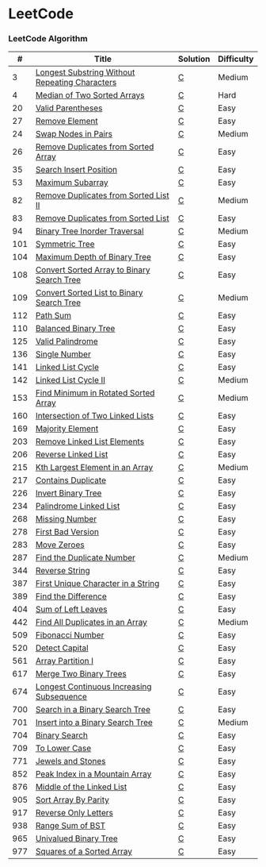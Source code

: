 LeetCode
========

### LeetCode Algorithm


| # | Title | Solution | Difficulty |
|---| ----- | -------- | ---------- |
|3|[Longest Substring Without Repeating Characters](https://leetcode.com/problems/longest-substring-without-repeating-characters/) | [C](./src/3.c)|Medium|
|4|[Median of Two Sorted Arrays](https://leetcode.com/problems/median-of-two-sorted-arrays/) | [C](./src/4.c)|Hard|
|20|[Valid Parentheses](https://leetcode.com/problems/valid-parentheses/) | [C](./src/20.c)|Easy|
|27|[Remove Element](https://leetcode.com/problems/remove-element/) | [C](./src/27.c)|Easy|
|24|[Swap Nodes in Pairs](https://leetcode.com/problems/swap-nodes-in-pairs/) | [C](./src/24.c)|Medium|
|26|[Remove Duplicates from Sorted Array](https://leetcode.com/problems/remove-duplicates-from-sorted-array/) | [C](./src/26.c)|Easy|
|35|[Search Insert Position](https://leetcode.com/problems/search-insert-position/) | [C](./src/35.c)|Easy|
|53|[Maximum Subarray](https://leetcode.com/problems/maximum-subarray/) | [C](./src/53.c)|Easy|
|82|[Remove Duplicates from Sorted List II](https://leetcode.com/problems/remove-duplicates-from-sorted-list-ii/) | [C](./src/82.c)|Medium|
|83|[Remove Duplicates from Sorted List](https://leetcode.com/problems/remove-duplicates-from-sorted-list/) | [C](./src/83.c)|Easy|
|94|[Binary Tree Inorder Traversal](https://leetcode.com/problems/binary-tree-inorder-traversal/) | [C](./src/94.c)|Medium|
|101|[Symmetric Tree](https://leetcode.com/problems/symmetric-tree/) | [C](./src/101.c)|Easy|
|104|[Maximum Depth of Binary Tree](https://leetcode.com/problems/maximum-depth-of-binary-tree/) | [C](./src/104.c)|Easy|
|108|[Convert Sorted Array to Binary Search Tree](https://leetcode.com/problems/convert-sorted-array-to-binary-search-tree/) | [C](./src/108.c)|Easy|
|109|[Convert Sorted List to Binary Search Tree](https://leetcode.com/problems/convert-sorted-list-to-binary-search-tree/) | [C](./src/109.c)|Medium|
|112|[Path Sum](https://leetcode.com/problems/path-sum/) | [C](./src/112.c)|Easy|
|110|[Balanced Binary Tree](https://leetcode.com/problems/balanced-binary-tree/) | [C](./src/110.c)|Easy|
|125|[Valid Palindrome](https://leetcode.com/problems/valid-palindrome/) | [C](./src/125.c)|Easy|
|136|[Single Number](https://leetcode.com/problems/single-number/) | [C](./src/136.c)|Easy|
|141|[Linked List Cycle](https://leetcode.com/problems/linked-list-cycle/) | [C](./src/141.c)|Easy|
|142|[Linked List Cycle II](https://leetcode.com/problems/linked-list-cycle-ii/) | [C](./src/142.c)|Medium|
|153|[Find Minimum in Rotated Sorted Array](https://leetcode.com/problems/find-minimum-in-rotated-sorted-array/) | [C](./src/153.c)|Medium|
|160|[Intersection of Two Linked Lists](https://leetcode.com/problems/intersection-of-two-linked-lists/) | [C](./src/160.c)|Easy|
|169|[Majority Element](https://leetcode.com/problems/majority-element/) | [C](./src/169.c)|Easy|
|203|[Remove Linked List Elements](https://leetcode.com/problems/remove-linked-list-elements/) | [C](./src/203.c)|Easy|
|206|[Reverse Linked List](https://leetcode.com/problems/reverse-linked-list/) | [C](./src/206.c)|Easy|
|215|[Kth Largest Element in an Array](https://leetcode.com/problems/kth-largest-element-in-an-array/) | [C](./src/215.c)|Medium|
|217|[Contains Duplicate](https://leetcode.com/problems/contains-duplicate/) | [C](./src/217.c)|Easy|
|226|[Invert Binary Tree](https://leetcode.com/problems/invert-binary-tree/) | [C](./src/226.c)|Easy|
|234|[Palindrome Linked List](https://leetcode.com/problems/palindrome-linked-list/) | [C](./src/234.c)|Easy|
|268|[Missing Number](https://leetcode.com/problems/missing-number/) | [C](./src/268.c)|Easy|
|278|[First Bad Version](https://leetcode.com/problems/first-bad-version/) | [C](./src/278.c)|Easy|
|283|[Move Zeroes](https://leetcode.com/problems/move-zeroes/) | [C](./src/283.c)|Easy|
|287|[Find the Duplicate Number](https://leetcode.com/problems/find-the-duplicate-number/) | [C](./src/287.c)|Medium|
|344|[Reverse String](https://leetcode.com/problems/reverse-string/) | [C](./src/344.c)|Easy|
|387|[First Unique Character in a String](https://leetcode.com/problems/first-unique-character-in-a-string/) | [C](./src/387.c)|Easy|
|389|[Find the Difference](https://leetcode.com/problems/find-the-difference/) | [C](./src/389.c)|Easy|
|404|[Sum of Left Leaves](https://leetcode.com/problems/sum-of-left-leaves/) | [C](./src/404.c)|Easy|
|442|[Find All Duplicates in an Array](https://leetcode.com/problems/find-all-duplicates-in-an-array/) | [C](./src/442.c)|Medium|
|509|[Fibonacci Number](https://leetcode.com/problems/fibonacci-number/) | [C](./src/509.c)|Easy|
|520|[Detect Capital](https://leetcode.com/problems/detect-capital/) | [C](./src/520.c)|Easy|
|561|[Array Partition I](https://leetcode.com/problems/array-partition-i/) | [C](./src/561.c)|Easy|
|617|[Merge Two Binary Trees](https://leetcode.com/problems/merge-two-binary-trees/) | [C](./src/617.c)|Easy|
|674|[Longest Continuous Increasing Subsequence](https://leetcode.com/problems/longest-continuous-increasing-subsequence/) | [C](./src/674.c)|Easy|
|700|[Search in a Binary Search Tree](https://leetcode.com/problems/search-in-a-binary-search-tree/) | [C](./src/700.c)|Easy|
|701|[Insert into a Binary Search Tree](https://leetcode.com/problems/insert-into-a-binary-search-tree/) | [C](./src/701.c)|Medium|
|704|[Binary Search](https://leetcode.com/problems/binary-search/) | [C](./src/704.c)|Easy|
|709|[To Lower Case](https://leetcode.com/problems/to-lower-case/) | [C](./src/709.c)|Easy|
|771|[Jewels and Stones](https://leetcode.com/problems/jewels-and-stones/) | [C](./src/771.c)|Easy|
|852|[Peak Index in a Mountain Array](https://leetcode.com/problems/peak-index-in-a-mountain-array/) | [C](./src/852.c)|Easy|
|876|[Middle of the Linked List](https://leetcode.com/problems/middle-of-the-linked-list/) | [C](./src/876.c)|Easy|
|905|[Sort Array By Parity](https://leetcode.com/problems/sort-array-by-parity/) | [C](./src/905.c)|Easy|
|917|[Reverse Only Letters](https://leetcode.com/problems/reverse-only-letters/) | [C](./src/917.c)|Easy|
|938|[Range Sum of BST](https://leetcode.com/problems/range-sum-of-bst/) | [C](./src/938.c)|Easy|
|965|[Univalued Binary Tree](https://leetcode.com/problems/univalued-binary-tree/) | [C](./src/965.c)|Easy|
|977|[Squares of a Sorted Array](https://leetcode.com/problems/squares-of-a-sorted-array/) | [C](./src/977.c)|Easy|
